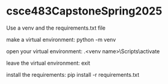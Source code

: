 # csce483CapstoneSpring2025
Use a venv and the requirements.txt file

make a virtual environment: 
    python -m venv <venv name>

open your virtual environment:
    .\<venv name>\Scripts\activate

leave the virtual environment: 
    exit

install the requirements:
    pip install -r requirements.txt
